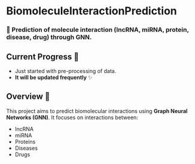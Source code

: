 
# BiomoleculeInteractionPrediction

### 🧬 Prediction of molecule interaction (lncRNA, miRNA, protein, disease, drug) through GNN.

## Current Progress 🚀
- Just started with pre-processing of data.
- **It will be updated frequently** ✨

## Overview 🌟
This project aims to predict biomolecular interactions using **Graph Neural Networks (GNN)**. It focuses on interactions between:
- lncRNA
- miRNA
- Proteins
- Diseases
- Drugs

